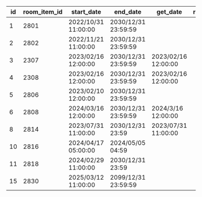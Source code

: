 |id|room_item_id|start_date|end_date|get_date|room_announcement_name|
| --- | --- | --- | --- | --- | --- |
|1|2801|2022/10/31 11:00:00|2030/12/31 23:59:59|||
|2|2802|2022/11/21 11:00:00|2030/12/31 23:59:59|||
|3|2307|2023/02/16 12:00:00|2030/12/31 23:59:59|2023/02/16 12:00:00||
|4|2308|2023/02/16 12:00:00|2030/12/31 23:59:59|2023/02/16 12:00:00||
|5|2806|2023/02/10 12:00:00|2030/12/31 23:59:59|||
|6|2808|2024/03/16 12:00:00|2030/12/31 23:59:59|2024/3/16 12:00:00||
|8|2814|2023/07/31 11:00:00|2030/12/31 23:59|2023/07/31 11:00:00||
|10|2816|2024/04/17 05:00:00|2024/05/05 04:59|||
|11|2818|2024/02/29 11:00:00|2030/12/31 23:59|||
|15|2830|2025/03/12 11:00:00|2099/12/31 23:59:59|||